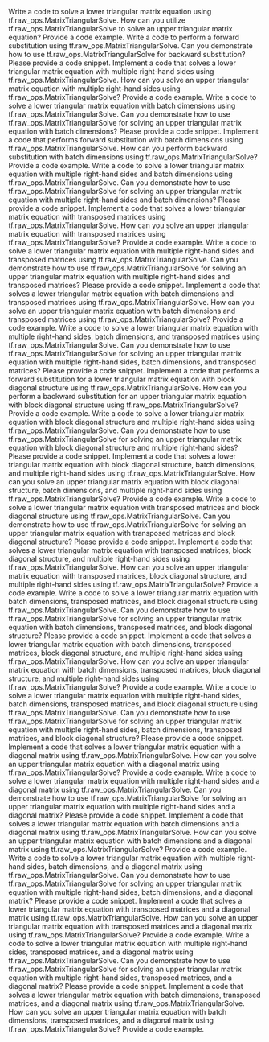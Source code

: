 Write a code to solve a lower triangular matrix equation using tf.raw_ops.MatrixTriangularSolve.
How can you utilize tf.raw_ops.MatrixTriangularSolve to solve an upper triangular matrix equation? Provide a code example.
Write a code to perform a forward substitution using tf.raw_ops.MatrixTriangularSolve.
Can you demonstrate how to use tf.raw_ops.MatrixTriangularSolve for backward substitution? Please provide a code snippet.
Implement a code that solves a lower triangular matrix equation with multiple right-hand sides using tf.raw_ops.MatrixTriangularSolve.
How can you solve an upper triangular matrix equation with multiple right-hand sides using tf.raw_ops.MatrixTriangularSolve? Provide a code example.
Write a code to solve a lower triangular matrix equation with batch dimensions using tf.raw_ops.MatrixTriangularSolve.
Can you demonstrate how to use tf.raw_ops.MatrixTriangularSolve for solving an upper triangular matrix equation with batch dimensions? Please provide a code snippet.
Implement a code that performs forward substitution with batch dimensions using tf.raw_ops.MatrixTriangularSolve.
How can you perform backward substitution with batch dimensions using tf.raw_ops.MatrixTriangularSolve? Provide a code example.
Write a code to solve a lower triangular matrix equation with multiple right-hand sides and batch dimensions using tf.raw_ops.MatrixTriangularSolve.
Can you demonstrate how to use tf.raw_ops.MatrixTriangularSolve for solving an upper triangular matrix equation with multiple right-hand sides and batch dimensions? Please provide a code snippet.
Implement a code that solves a lower triangular matrix equation with transposed matrices using tf.raw_ops.MatrixTriangularSolve.
How can you solve an upper triangular matrix equation with transposed matrices using tf.raw_ops.MatrixTriangularSolve? Provide a code example.
Write a code to solve a lower triangular matrix equation with multiple right-hand sides and transposed matrices using tf.raw_ops.MatrixTriangularSolve.
Can you demonstrate how to use tf.raw_ops.MatrixTriangularSolve for solving an upper triangular matrix equation with multiple right-hand sides and transposed matrices? Please provide a code snippet.
Implement a code that solves a lower triangular matrix equation with batch dimensions and transposed matrices using tf.raw_ops.MatrixTriangularSolve.
How can you solve an upper triangular matrix equation with batch dimensions and transposed matrices using tf.raw_ops.MatrixTriangularSolve? Provide a code example.
Write a code to solve a lower triangular matrix equation with multiple right-hand sides, batch dimensions, and transposed matrices using tf.raw_ops.MatrixTriangularSolve.
Can you demonstrate how to use tf.raw_ops.MatrixTriangularSolve for solving an upper triangular matrix equation with multiple right-hand sides, batch dimensions, and transposed matrices? Please provide a code snippet.
Implement a code that performs a forward substitution for a lower triangular matrix equation with block diagonal structure using tf.raw_ops.MatrixTriangularSolve.
How can you perform a backward substitution for an upper triangular matrix equation with block diagonal structure using tf.raw_ops.MatrixTriangularSolve? Provide a code example.
Write a code to solve a lower triangular matrix equation with block diagonal structure and multiple right-hand sides using tf.raw_ops.MatrixTriangularSolve.
Can you demonstrate how to use tf.raw_ops.MatrixTriangularSolve for solving an upper triangular matrix equation with block diagonal structure and multiple right-hand sides? Please provide a code snippet.
Implement a code that solves a lower triangular matrix equation with block diagonal structure, batch dimensions, and multiple right-hand sides using tf.raw_ops.MatrixTriangularSolve.
How can you solve an upper triangular matrix equation with block diagonal structure, batch dimensions, and multiple right-hand sides using tf.raw_ops.MatrixTriangularSolve? Provide a code example.
Write a code to solve a lower triangular matrix equation with transposed matrices and block diagonal structure using tf.raw_ops.MatrixTriangularSolve.
Can you demonstrate how to use tf.raw_ops.MatrixTriangularSolve for solving an upper triangular matrix equation with transposed matrices and block diagonal structure? Please provide a code snippet.
Implement a code that solves a lower triangular matrix equation with transposed matrices, block diagonal structure, and multiple right-hand sides using tf.raw_ops.MatrixTriangularSolve.
How can you solve an upper triangular matrix equation with transposed matrices, block diagonal structure, and multiple right-hand sides using tf.raw_ops.MatrixTriangularSolve? Provide a code example.
Write a code to solve a lower triangular matrix equation with batch dimensions, transposed matrices, and block diagonal structure using tf.raw_ops.MatrixTriangularSolve.
Can you demonstrate how to use tf.raw_ops.MatrixTriangularSolve for solving an upper triangular matrix equation with batch dimensions, transposed matrices, and block diagonal structure? Please provide a code snippet.
Implement a code that solves a lower triangular matrix equation with batch dimensions, transposed matrices, block diagonal structure, and multiple right-hand sides using tf.raw_ops.MatrixTriangularSolve.
How can you solve an upper triangular matrix equation with batch dimensions, transposed matrices, block diagonal structure, and multiple right-hand sides using tf.raw_ops.MatrixTriangularSolve? Provide a code example.
Write a code to solve a lower triangular matrix equation with multiple right-hand sides, batch dimensions, transposed matrices, and block diagonal structure using tf.raw_ops.MatrixTriangularSolve.
Can you demonstrate how to use tf.raw_ops.MatrixTriangularSolve for solving an upper triangular matrix equation with multiple right-hand sides, batch dimensions, transposed matrices, and block diagonal structure? Please provide a code snippet.
Implement a code that solves a lower triangular matrix equation with a diagonal matrix using tf.raw_ops.MatrixTriangularSolve.
How can you solve an upper triangular matrix equation with a diagonal matrix using tf.raw_ops.MatrixTriangularSolve? Provide a code example.
Write a code to solve a lower triangular matrix equation with multiple right-hand sides and a diagonal matrix using tf.raw_ops.MatrixTriangularSolve.
Can you demonstrate how to use tf.raw_ops.MatrixTriangularSolve for solving an upper triangular matrix equation with multiple right-hand sides and a diagonal matrix? Please provide a code snippet.
Implement a code that solves a lower triangular matrix equation with batch dimensions and a diagonal matrix using tf.raw_ops.MatrixTriangularSolve.
How can you solve an upper triangular matrix equation with batch dimensions and a diagonal matrix using tf.raw_ops.MatrixTriangularSolve? Provide a code example.
Write a code to solve a lower triangular matrix equation with multiple right-hand sides, batch dimensions, and a diagonal matrix using tf.raw_ops.MatrixTriangularSolve.
Can you demonstrate how to use tf.raw_ops.MatrixTriangularSolve for solving an upper triangular matrix equation with multiple right-hand sides, batch dimensions, and a diagonal matrix? Please provide a code snippet.
Implement a code that solves a lower triangular matrix equation with transposed matrices and a diagonal matrix using tf.raw_ops.MatrixTriangularSolve.
How can you solve an upper triangular matrix equation with transposed matrices and a diagonal matrix using tf.raw_ops.MatrixTriangularSolve? Provide a code example.
Write a code to solve a lower triangular matrix equation with multiple right-hand sides, transposed matrices, and a diagonal matrix using tf.raw_ops.MatrixTriangularSolve.
Can you demonstrate how to use tf.raw_ops.MatrixTriangularSolve for solving an upper triangular matrix equation with multiple right-hand sides, transposed matrices, and a diagonal matrix? Please provide a code snippet.
Implement a code that solves a lower triangular matrix equation with batch dimensions, transposed matrices, and a diagonal matrix using tf.raw_ops.MatrixTriangularSolve.
How can you solve an upper triangular matrix equation with batch dimensions, transposed matrices, and a diagonal matrix using tf.raw_ops.MatrixTriangularSolve? Provide a code example.